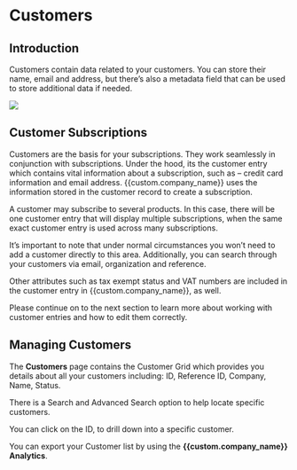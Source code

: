 # Customers

## Introduction

Customers contain data related to your customers. You can store their name, email and address, but there’s also a metadata field that can be used to store additional data if needed.

![](images/customers.png)

## Customer Subscriptions

Customers are the basis for your subscriptions. They work seamlessly in conjunction with subscriptions. Under the hood, its the customer entry which contains vital information about a subscription, such as – credit card information and email address. {{custom.company_name}} uses the information stored in the customer record to create a subscription.

A customer may subscribe to several products. In this case, there will be one customer entry that will display multiple subscriptions, when the same exact customer entry is used across many subscriptions.

It’s important to note that under normal circumstances you won’t need to add a customer directly to this area. Additionally, you can search through your customers via email, organization and reference.

Other attributes such as  tax exempt status  and VAT numbers are included in the customer entry in {{custom.company_name}}, as well.

Please continue on to the next section to learn more about working with customer entries and how to edit them correctly.

## Managing Customers

The  **Customers** page contains the Customer Grid which provides you details about all your customers including: ID, Reference ID, Company, Name, Status.

There is a Search and Advanced Search option to help locate specific customers.

You can click on the ID, to drill down into a specific customer.

You can export your Customer list by using the **{{custom.company_name}} Analytics**.